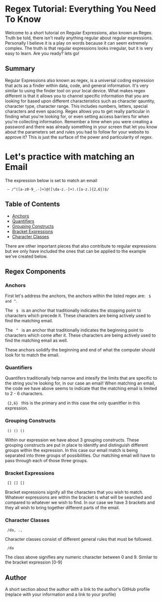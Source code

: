 # Regex Tutorial: Everything You Need To Know

Welcome to a short tutorial on Regular Expressions, also known as Regex. Truth be told, there isn't really anything regular about regular expressions.
Personally I believe it is a play on words because it can seem extremely complex. The truth is that regular expressions looks irregular, but it is very easy to learn.
Are you ready? lets go!

## Summary

Regular Expressions also known as regex, is a universal coding expression that acts as a finder within data, code, and general information. It's very similar to using the finder tool
on your local device. What makes regex different is that it allows you to channel specific information that you are looking for based upon different characteristics such as character qauntity, 
character type, character range. This includes numbers, letters, special characters and even spacing. Regex allows you to get really particular in finding what you're looking for, or even setting access barriers for when you're collecting information. Remember a time when you were creating a password and there was already something in your screen that let you know about the parameters set and rules you had to follow for your website to approve it? This is just the surface of the power and particularity of regex.



# Let's practice with matching an Email

 The expression below is set to match an email


 <code> – /^([a-z0-9_\.-]+)@([\da-z\.-]+)\.([a-z\.]{2,6})$/ </code>


## Table of Contents

- [Anchors](#anchors)
- [Quantifiers](#quantifiers)
- [Grouping Constructs](#grouping-constructs)
- [Bracket Expressions](#bracket-expressions)
- [Character Classes](#character-classes)

There are other important pieces that also contribute to regular expressions but we only have included the ones that can be applied to the example we've created below.


## Regex Components

### Anchors

First let's address the anchors, the anchors within the listed regex are: <code> $ and ^</code>. 

The <code> $ </code> is an anchor that traditionally indicates the stopping point to characters which precede it. These characters are being actively used to find the matching email.

The <code> ^ </code> is an anchor that traditionally indicates the beginning point to characters which come after it. These characters are being actively used to find the matching email as well.

These anchors solidify the beginning and end of what the computer should look for to match the email. 

### Quantifiers

Quantifers traditionally help narrow and intesify the limits that are specific to the string you're looking for, in our case an email! When matching an email, the code we have above seems to indicate that the matching email is limited to 2 - 6 characters.

<code> {2,6} </code> this is the primary and in this case the only quanitfier in this expression.


### Grouping Constructs

 <code> () () () </code> 

 Within our expression we have about 3 grouping constructs. These grouping constructs are put in place to idenitfy and distinguish different groups within the expression. In this case our email match is being separated into three groups of possibilities. Our matching email will have to pass through each of those three groups.

### Bracket Expressions

<code> [] [] [] </code> 

Bracket expressions signify all the characters that you wish to match. Whatever expressions are within the bracket is what will be searched and compared to whatever we wish to find. In our case we have 3 brackets and they all wish to bring together different parts of the email.

### Character Classes

<code> /da, ., </code> 

Character classes consist of different general rules that must be followed. 

<code> /da </code> 

The class above signifies any numeric character between 0 and 9. Similar to the bracket expression [0-9]


## Author

A short section about the author with a link to the author's GitHub profile (replace with your information and a link to your profile)
